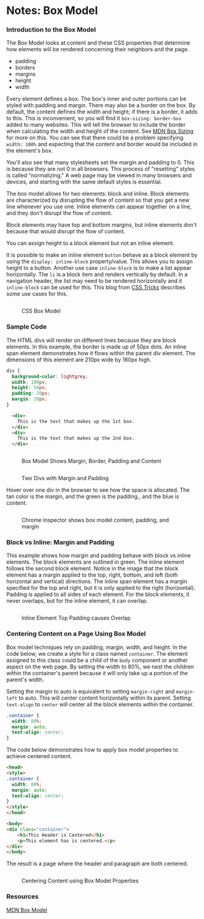 # Notes: Box Model

### Introduction to the Box Model

The Box Model looks at content and these CSS properties that determine how elements will be rendered concerning their neighbors and the page.

* padding
* borders
* margins
* height
* width

Every element defines a box. The box's inner and outer portions can be styled with padding and margin. There may also be a border on the box. By default, the content defines the width and height; if there is a border, it adds to this. This is inconvenient, so you will find it `box-sizing: border-box` added to many websites. This will tell the browser to include the border when calculating the width and height of the content. See [MDN Box Sizing](https://developer.mozilla.org/en-US/docs/Web/CSS/box-sizing) for more on this. You can see that there could be a problem specifying `width: 100%` and expecting that the content and border would be included in the element's box.

You'll also see that many stylesheets set the margin and padding to 0. This is because they are not 0 in all browsers. This process of "resetting" styles is called "normalizing." A web page may be viewed in many browsers and devices, and starting with the same default styles is essential.

The box model allows for two elements: block and inline. Block elements are characterized by disrupting the flow of content so that you get a new line whenever you use one. Inline elements can appear together on a line, and they don't disrupt the flow of content.

Block elements may have top and bottom margins, but inline elements don't because that would disrupt the flow of content.

You can assign height to a block element but not an inline element.

It is possible to make an inline element  `button` behave as a block element by using the `display: inline-block` property/value. This allows you to assign height to a button. Another use case  `inline-block` is to make a list appear horizontally. The `li` is a block item and renders vertically by default. In a navigation header, the list may need to be rendered horizontally and it `inline-block` can be used for this. This blog from [CSS Tricks](https://css-tricks.com/when-do-you-use-inline-block/) describes some use cases for this.

<figure><img src="../../.gitbook/assets/image (9).png" alt=""><figcaption><p>CSS Box Model</p></figcaption></figure>

### Sample Code

The HTML divs will render on different lines because they are block elements.  In this example, the border is made up of 50px dots.  An inline span element demonstrates how it flows within the parent div element. The dimensions of this element are 210px wide by 160px high.&#x20;

```css
div {
  background-color: lightgrey;
  width: 100px;
  height: 50px;
  padding: 20px;
  margin: 20px;
}
```

```html
  <div>
    This is the text that makes up the 1st box.
  </div>
  <div>
    This is the text that makes up the 2nd box.
  </div>
```

<figure><img src="../../.gitbook/assets/image (14).png" alt=""><figcaption><p>Box Model Shows Margin, Border, Padding and Content</p></figcaption></figure>



<figure><img src="../../.gitbook/assets/image (13).png" alt=""><figcaption><p>Two Divs with Margin and Padding</p></figcaption></figure>

Hover over one div in the browser to see how the space is allocated.  The tan color is the margin, and the green is the padding., and the blue is content.

<figure><img src="../../.gitbook/assets/image (15).png" alt=""><figcaption><p>Chrome Inspector shows box model content, padding, and  margin</p></figcaption></figure>

### Block vs Inline: Margin and Padding

This example shows how margin and padding behave with block vs inline elements.  The block elements are outlined in green.  The inline element follows the second block element.  Notice in the image that the block element has a margin applied to the top, right, bottom, and left (both horizontal and vertical) directions.  The inline span element has a margin specified for the top and right, but it is only applied to the right (horizontal).  Padding is applied to all sides of each element.  For the block elements, it never overlaps, but for the inline element, it can overlap.

<figure><img src="../../.gitbook/assets/image (2) (1) (1) (1) (1) (1) (1).png" alt=""><figcaption><p>Inline Element Top Padding causes Overlap</p></figcaption></figure>

### Centering Content on a Page Using Box Model

Box model techniques rely on padding, margin, width, and height.  In the code below, we create a style for a class named `container`.  The element assigned to this class could be a child of the `body` component or another aspect on the web page.  By setting the width to  80%, we nest the children within the container's parent because it will only take up a portion of the parent's width.

Setting the margin to auto is equivalent to setting `margin-right` and `margin-left` to auto.  This will center content horizontally within its parent.  Setting `text-align` to `center` will center all the block elements within the container.

```css
.container {
  width: 80%;
  margin: auto;
  text-align: center;
}
```

The code below demonstrates how to apply box model properties to achieve centered content.

```html
<head>
<style>
.container {
  width: 80%;
  margin: auto;
  text-align: center;
}
</style>
</head>

<body>
<div class="container">
    <h1>This Header is Centered</h1>
    <p>This element has is centered.</p>
</div>
</body>
```

The result is a page where the header and paragraph are both centered.

<figure><img src="../../.gitbook/assets/image (34).png" alt=""><figcaption><p>Centering Content using Box Model Properties</p></figcaption></figure>

### Resources

[MDN Box Model](https://developer.mozilla.org/en-US/docs/Learn/CSS/Building\_blocks/The\_box\_model)

